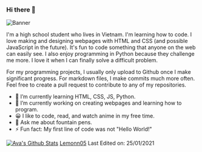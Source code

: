 ### Hi there 👋

<!--
**Lemonn05/Lemonn05** is a ✨ _special_ ✨ repository because its `README.md` (this file) appears on your GitHub profile.

Here are some ideas to get you started:

- 🔭 I’m currently working on ...
- 🌱 I’m currently learning ...
- 👯 I’m looking to collaborate on ...
- 🤔 I’m looking for help with ...
- 💬 Ask me about ...
- 📫 How to reach me: ...
- 😄 Pronouns: ...
- ⚡ Fun fact: ...
-->
![Banner](https://raw.githubusercontent.com/Lemonn05/Lemonn05/master/profileavatarbanner.png)

I'm a high school student who lives in Vietnam. I'm learning how to code. I love making and designing webpages with HTML and CSS (and possible JavaScript in the future).  It's fun to code something that anyone on the web can easily see. I also enjoy programming in Python because they challenge me more. I love it when I can finally solve a difficult problem.

For my programming projects, I usually only upload to Github once I make significant progress. For markdown files, I make commits much more often. Feel free to create a pull request to contribute to any of my repositories.

- 🌱 I’m currently learning HTML, CSS, JS, Python.
- 🔭 I’m currently working on creating webpages and learning how to program.
- 😀 I like to code, read, and watch anime in my free time.
- 💬 Ask me about fountain pens.
- ⚡ Fun fact: My first line of code was not "Hello World!"

[![Ava's Github Stats](https://github-readme-stats.vercel.app/api?username=Lemonn05)](https://github.com/Lemonn05/github-readme-stats)
[Lemonn05](https://github.com/Lemonn05)
Last Edited on: 25/01/2021
